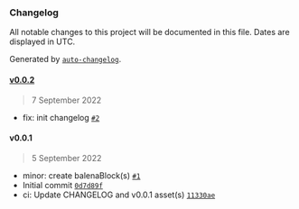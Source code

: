 ### Changelog

All notable changes to this project will be documented in this file. Dates are displayed in UTC.

Generated by [`auto-changelog`](https://github.com/CookPete/auto-changelog).

#### [v0.0.2](https://github.com/belodetek/unzoner-dns/compare/v0.0.1...v0.0.2)

> 7 September 2022

- fix: init changelog [`#2`](https://github.com/belodetek/unzoner-dns/pull/2)

#### v0.0.1

> 5 September 2022

- minor: create balenaBlock(s) [`#1`](https://github.com/belodetek/unzoner-dns/pull/1)
- Initial commit [`0d7d89f`](https://github.com/belodetek/unzoner-dns/commit/0d7d89ff3cdc24674ae325840bacd0b52792d539)
- ci: Update CHANGELOG and v0.0.1 asset(s) [`11330ae`](https://github.com/belodetek/unzoner-dns/commit/11330aebb37d3d4bd8fb503d73b5c4741403cccc)

